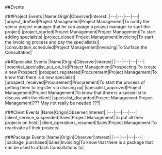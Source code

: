 ##Events

###Project Events
|Name|Origin|Observer|Interest|
|---|---|---|---|
|project_drafted|Project Management|Project Management|To notify the senior project manager that he can assign a project manager to start the project|
|project_started|Project Management|Project Management|To start adding specialists|
|project_closed|Project Management|Invoicing|To start the invoicing process and pay the specialist(s)|
|consultation_scheduled|Project Management|Invoicing|To Surface the Consultation|

###Specialist Events
|Name|Origin|Observer|Interest|
|---|---|---|---|
|potential_specialist_put_on_list|Project Management|Prospecting|To create a new Prospect|
|prospect_registered|Procurement|Project Management|To know that there is a new specialist|
|prospect_received|Procurement|Procurement|To start the process of getting them to register via chasing up|
|specialist_approved|Project Management|Project Management|To know that there is a specialist to discuss with the client|
|specialist_discarded|Project Management|Project Management|??? May not really be needed ???|

###Client Events
|Name|Origin|Observer|Interest|
|---|---|---|---|
|client_service_suspended|Sales|Project Management|To put all their projects on hold|
|client_operations_resumed|Sales|Project Management|To reactivate all their projects|

###Package Events
|Name|Origin|Observer|Interest|
|---|---|---|---|
|package_purchased|Sales|Invoicing|To know that there is a package that can be used to attach Consultations to|
